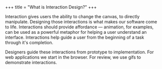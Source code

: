 +++
title = "What is Interaction Design?"
+++

Interaction gives users the ability to change the canvas, to directly manipulate. Designing those interactions is what makes our software come to life. Interactions should provide affordance — animation, for examples, can be used as a powerful metaphor for helping a user understand an interface. Interactions help guide a user from the beginning of a task through it's completion.

Designers guide these interactions from prototype to implementation. For web applications we start in the browser. For review, we use gifs to demonstrate interactions.